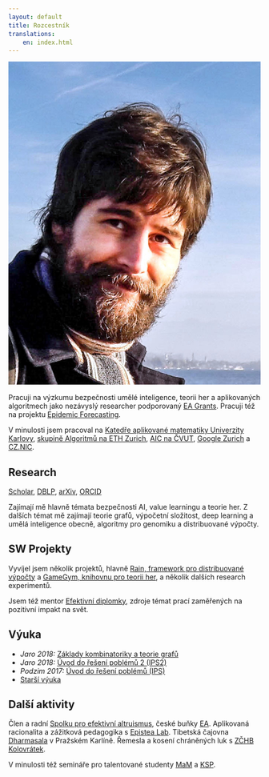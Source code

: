 ```yaml
---
layout: default
title: Rozcestník
translations:
    en: index.html
---
```


<img src="/style/gavento-m.jpg" class="index-portait-img">

Pracuji na výzkumu bezpečnosti umělé inteligence, teorii her a aplikovaných algoritmech jako nezávyslý researcher podporovaný [EA Grants](https://www.effectivealtruism.org/grants/). Pracuji též na projektu [Epidemic Forecasting](http://epidemicforecasting.org/).

V minulosti jsem pracoval na
[Katedře aplikované matematiky Univerzity Karlovy](http://kam.mff.cuni.cz/),
[skupině Algoritmů na ETH Zurich](http://inf.ethz.ch/),
[AIC na ČVUT](http://cs.felk.cvut.cz/),
[Google Zurich](https://www.google.ch/) a
[CZ.NIC](http://nic.cz/).

## Research

[<i class="ai black ai-google-scholar"></i> Scholar](https://scholar.google.com/citations?user=WeCJARQAAAAJ),
[<i class="ai black ai-dblp"></i> DBLP](http://dblp.uni-trier.de/pers/hd/g/Gavenciak:Tomas),
[<i class="ai black ai-arxiv"></i> arXiv](https://arxiv.org/find/all/1/au:+Gavenciak_T/0/1/0/all/0/),
[<i class="ai black ai-orcid"></i> ORCID](https://orcid.org/0000-0003-1119-2426) 

Zajímají mě hlavně témata bezpečnosti AI, value learningu a teorie her. Z dalších témat mě zajímají teorie grafů, výpočetní složitost, deep learning a umělá inteligence obecně, algoritmy pro genomiku a distribuované výpočty.

## SW Projekty

Vyvíjel jsem několik projektů, hlavně [Rain, framework pro distribuované výpočty](https://github.com/substantic/rain/) a [GameGym, knihovnu pro teorii her](https://github.com/gavento/gamegym), a několik dalších research experimentů.

Jsem též mentor [Efektivní diplomky](http://effectivethesis.com/), zdroje témat prací zaměřených na pozitivní impakt na svět.

<!--
### Studentské projekty

Nabízím různé studentské projekty, jak na téma bezpečnosti AI, tak i ostatní výše. Více k projektům najdete na (starší) [stránce o projektech](/vyuka/projekty.html). Napište pokud máte zájem či otázky.
-->

## Výuka

* *Jaro 2018:* [Základy kombinatoriky a teorie grafů](/vyuka/18LS-KGM.html)
* *Jaro 2018:* [Úvod do řešení poblémů 2 (IPS2)](http://mj.ucw.cz/vyuka/1718/ips2/)
* *Podzim 2017:* [Úvod do řešení poblémů (IPS)](http://mj.ucw.cz/vyuka/1718/ips/)
* [Starší výuka](/vyuka/archiv.html)

## Další aktivity

Člen a radní [Spolku pro efektivní altruismus](https://efektivni-altruismus.cz/), české buňky [EA](https://www.effectivealtruism.org/).
Aplikovaná racionalita a zážitková pedagogika s [Epistea Lab](https://experience.epistea.org).
Tibetská čajovna [Dharmasala](http://www.dharmasala.cz/) v Pražském Karlíně.
Řemesla a kosení chráněných luk s [ZČHB Kolovrátek](http://kolovratek.brontosaurus.cz/).
<!-- Lezení s [AKA Praha](http://www.akapraha.cz).-->
V minulosti též semináře pro talentované studenty [MaM](https://mam.mff.cuni.cz/) a [KSP](https://ksp.mff.cuni.cz/).

